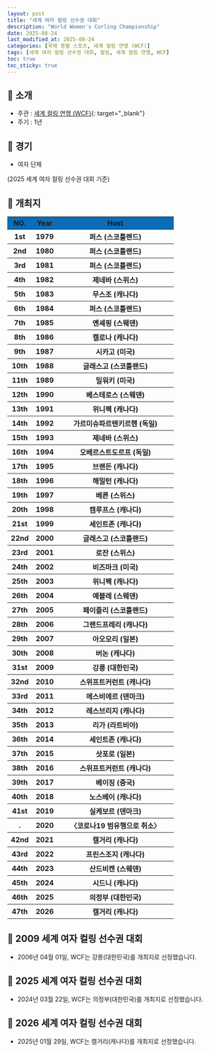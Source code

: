 ```yaml
---
layout: post
title: "세계 여자 컬링 선수권 대회"
description: "World Women's Curling Championship"
date: 2025-08-24
last_modified_at: 2025-08-24
categories: [국제 종별 스포츠, 세계 컬링 연맹 (WCF)]
tags: [세계 여자 컬링 선수권 대회, 컬링, 세계 컬링 연맹, WCF]
toc: true
toc_sticky: true
---
```

## 📜 소개
* 주관 : [세계 컬링 연맹 (WCF)](https://worldcurling.org/){: target="_blank"}
* 주기 : 1년

## 📜 경기
* 여자 단체

(2025 세계 여자 컬링 선수권 대회 기준)

## 📜 개최지
<html>

<head>
    <meta charset="UTF-8">
</head>

<body>
    <table>
        <tr style="background: #0B6DB7;">
            <th style="width: 15%; font-weight: bold;">NO.</th>
            <th style="width: 15%; font-weight: bold;">Year</th>
            <th style="width: 70%; font-weight: bold;">Host</th>
        </tr>
        <tr>
            <th>1st</th>
            <th>1979</th>
            <th>퍼스 (스코틀랜드)</th>
        </tr>
        <tr>
            <th>2nd</th>
            <th>1980</th>
            <th>퍼스 (스코틀랜드)</th>
        </tr>
        <tr>
            <th>3rd</th>
            <th>1981</th>
            <th>퍼스 (스코틀랜드)</th>
        </tr>
        <tr>
            <th>4th</th>
            <th>1982</th>
            <th>제네바 (스위스)</th>
        </tr>
        <tr>
            <th>5th</th>
            <th>1983</th>
            <th>무스조 (캐나다)</th>
        </tr>
        <tr>
            <th>6th</th>
            <th>1984</th>
            <th>퍼스 (스코틀랜드)</th>
        </tr>
        <tr>
            <th>7th</th>
            <th>1985</th>
            <th>옌셰핑 (스웨덴)</th>
        </tr>
        <tr>
            <th>8th</th>
            <th>1986</th>
            <th>켈로나 (캐나다)</th>
        </tr>
        <tr>
            <th>9th</th>
            <th>1987</th>
            <th>시카고 (미국)</th>
        </tr>
        <tr>
            <th>10th</th>
            <th>1988</th>
            <th>글래스고 (스코틀랜드)</th>
        </tr>
        <tr>
            <th>11th</th>
            <th>1989</th>
            <th>밀워키 (미국)</th>
        </tr>
        <tr>
            <th>12th</th>
            <th>1990</th>
            <th>베스테로스 (스웨덴)</th>
        </tr>
        <tr>
            <th>13th</th>
            <th>1991</th>
            <th>위니펙 (캐나다)</th>
        </tr>
        <tr>
            <th>14th</th>
            <th>1992</th>
            <th>가르미슈파르텐키르헨 (독일)</th>
        </tr>
        <tr>
            <th>15th</th>
            <th>1993</th>
            <th>제네바 (스위스)</th>
        </tr>
        <tr>
            <th>16th</th>
            <th>1994</th>
            <th>오베르스트도르프 (독일)</th>
        </tr>
        <tr>
            <th>17th</th>
            <th>1995</th>
            <th>브랜든 (캐나다)</th>
        </tr>
        <tr>
            <th>18th</th>
            <th>1996</th>
            <th>해밀턴 (캐나다)</th>
        </tr>
        <tr>
            <th>19th</th>
            <th>1997</th>
            <th>베른 (스위스)</th>
        </tr>
        <tr>
            <th>20th</th>
            <th>1998</th>
            <th>캠루프스 (캐나다)</th>
        </tr>
        <tr>
            <th>21st</th>
            <th>1999</th>
            <th>세인트존 (캐나다)</th>
        </tr>
        <tr>
            <th>22nd</th>
            <th>2000</th>
            <th>글래스고 (스코틀랜드)</th>
        </tr>
        <tr>
            <th>23rd</th>
            <th>2001</th>
            <th>로잔 (스위스)</th>
        </tr>
        <tr>
            <th>24th</th>
            <th>2002</th>
            <th>비즈마크 (미국)</th>
        </tr>
        <tr>
            <th>25th</th>
            <th>2003</th>
            <th>위니펙 (캐나다)</th>
        </tr>
        <tr>
            <th>26th</th>
            <th>2004</th>
            <th>예블레 (스웨덴)</th>
        </tr>
        <tr>
            <th>27th</th>
            <th>2005</th>
            <th>페이즐리 (스코틀랜드)</th>
        </tr>
        <tr>
            <th>28th</th>
            <th>2006</th>
            <th>그랜드프레리 (캐나다)</th>
        </tr>
        <tr>
            <th>29th</th>
            <th>2007</th>
            <th>아오모리 (일본)</th>
        </tr>
        <tr>
            <th>30th</th>
            <th>2008</th>
            <th>버논 (캐나다)</th>
        </tr>
        <tr>
            <th><span class="korea-host">31st</span></th>
            <th><span class="korea-host">2009</span></th>
            <th><span class="korea-host">강릉 (대한민국)</span></th>
        </tr>
        <tr>
            <th>32nd</th>
            <th>2010</th>
            <th>스위프트커런트 (캐나다)</th>
        </tr>
        <tr>
            <th>33rd</th>
            <th>2011</th>
            <th>에스비에르 (덴마크)</th>
        </tr>
        <tr>
            <th>34th</th>
            <th>2012</th>
            <th>레스브리지 (캐나다)</th>
        </tr>
        <tr>
            <th>35th</th>
            <th>2013</th>
            <th>리가 (라트비아)</th>
        </tr>
        <tr>
            <th>36th</th>
            <th>2014</th>
            <th>세인트존 (캐나다)</th>
        </tr>
        <tr>
            <th>37th</th>
            <th>2015</th>
            <th>삿포로 (일본)</th>
        </tr>
        <tr>
            <th>38th</th>
            <th>2016</th>
            <th>스위프트커런트 (캐나다)</th>
        </tr>
        <tr>
            <th>39th</th>
            <th>2017</th>
            <th>베이징 (중국)</th>
        </tr>
        <tr>
            <th>40th</th>
            <th>2018</th>
            <th>노스베이 (캐나다)</th>
        </tr>
        <tr>
            <th>41st</th>
            <th>2019</th>
            <th>실케보르 (덴마크)</th>
        </tr>
        <tr>
            <th>.</th>
            <th>2020</th>
            <th>〈코로나19 범유행으로 취소〉</th>
        </tr>
        <tr>
            <th>42nd</th>
            <th>2021</th>
            <th>캘거리 (캐나다)</th>
        </tr>
        <tr>
            <th>43rd</th>
            <th>2022</th>
            <th>프린스조지 (캐나다)</th>
        </tr>
        <tr>
            <th>44th</th>
            <th>2023</th>
            <th>산드비켄 (스웨덴)</th>
        </tr>
        <tr>
            <th>45th</th>
            <th>2024</th>
            <th>시드니 (캐나다)</th>
        </tr>
        <tr>
            <th><span class="korea-host">46th</span></th>
            <th><span class="korea-host">2025</span></th>
            <th><span class="korea-host">의정부 (대한민국)</span></th>
        </tr>
        <tr>
            <th>47th</th>
            <th>2026</th>
            <th>캘거리 (캐나다)</th>
        </tr>
    </table>
</body>

</html>

## 📜 2009 세계 여자 컬링 선수권 대회
* 2006년 04월 01일, WCF는 <span class="korea-host">강릉(대한민국)</span>를 개최지로 선정했습니다.

## 📜 2025 세계 여자 컬링 선수권 대회
* 2024년 03월 22일, WCF는 <span class="korea-host">의정부(대한민국)</span>를 개최지로 선정했습니다.

## 📜 2026 세계 여자 컬링 선수권 대회
* 2025년 01월 29일, WCF는 <span class="foreign-host">캘거리(캐나다)</span>를 개최지로 선정했습니다.
